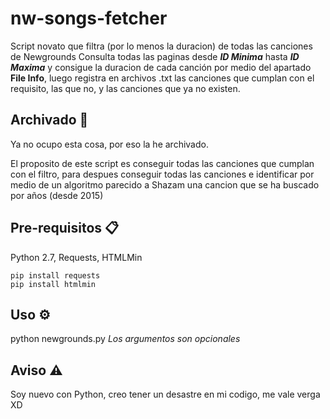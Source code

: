 # nw-songs-fetcher
Script novato que filtra (por lo menos la duracion) de todas las canciones de Newgrounds
Consulta todas las paginas desde **_ID Minima_** hasta **_ID Maxima_** y consigue la duracion de cada canción por medio del apartado **File Info**, luego registra en archivos .txt las canciones que cumplan con el requisito, las que no, y las canciones que ya no existen.

## Archivado 📁
Ya no ocupo esta cosa, por eso la he archivado.

El proposito de este script es conseguir todas las canciones que cumplan con el filtro, para despues conseguir todas las canciones e identificar por medio de un algoritmo parecido a Shazam una cancion que se ha buscado por años (desde 2015)

## Pre-requisitos 📋
Python 2.7, Requests, HTMLMin
```
pip install requests
pip install htmlmin
```

## Uso ⚙️
python newgrounds.py <id-minima> <id-maxima>
_Los argumentos son opcionales_

## Aviso ⚠
Soy nuevo con Python, creo tener un desastre en mi codigo, me vale verga XD
